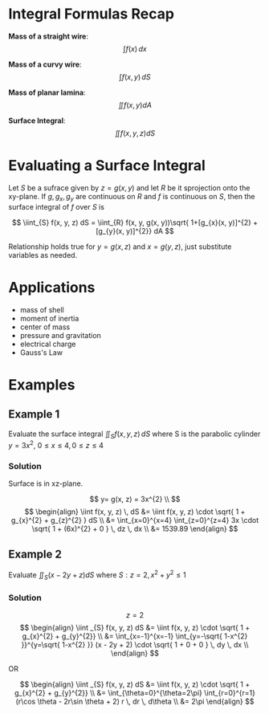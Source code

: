 # Integral Formulas Recap

**Mass of a straight wire**:  
$$
\int f(x) \, dx
$$

**Mass of a curvy wire**: 
$$
\int f(x, y) \, dS 
$$

**Mass of planar lamina**: 
$$
\iint f(x,y) dA
$$

**Surface Integral**:
$$
\iint f(x, y, z) dS
$$

# Evaluating a Surface Integral

Let $S$ be a sufrace given by $z=g(x, y)$ and let $R$ be it sprojection onto the xy-plane. If $g,g_{x}, g_{y}$ are continuous on $R$ and $f$ is continuous on $S$, then the surface integral of $f$ over $S$ is 

$$
\iint_{S} f(x, y, z) dS = \iint_{R} f(x, y, g(x, y))\sqrt{ 1+[g_{x}(x, y)]^{2} + [g_{y}(x, y)]^{2}} dA
$$

Relationship holds true for $y=g(x, z)$ and $x = g(y, z)$, just substitute variables as needed.

# Applications

- mass of shell
- moment of inertia
- center of mass
- pressure and gravitation
- electrical charge
- Gauss's Law

# Examples

## Example 1

Evaluate the surface integral $\iint_{S} f(x, y, z) \, dS$ where S is the parabolic cylinder $y=3x^{2}$, $0 \leq x \leq 4, \, 0 \leq z \leq 4$

### Solution

Surface is in xz-plane.

$$
y= g(x, z) = 3x^{2} \\
$$
$$
\begin{align}
\iint f(x, y, z) \, dS &= \iint f(x, y, z) \cdot \sqrt{ 1 + g_{x}^{2} + g_{z}^{2} } dS \\
&= \int_{x=0}^{x=4} \int_{z=0}^{z=4} 3x \cdot \sqrt{ 1 + (6x)^{2} + 0 } \, dz  \, dx \\
&= 1539.89
\end{align}
$$

## Example 2

Evaluate $\iint_{S} (x-2y+z) dS$ where $S: z=2, \, x^{2}+ y^{2} \leq 1$

### Solution

$$
z = 2
$$
$$
\begin{align}
\iint _{S} f(x, y, z) dS &= \iint f(x, y, z) \cdot \sqrt{ 1 + g_{x}^{2} + g_{y}^{2}} \\
&= \int_{x=-1}^{x=-1} \int_{y=-\sqrt{ 1-x^{2} }}^{y=\sqrt{ 1-x^{2} }}  
(x - 2y + 2) \cdot \sqrt{ 1 + 0 + 0 } \, dy  \, dx \\
\end{align}
$$

OR

$$
\begin{align}
\iint _{S} f(x, y, z) dS &= \iint f(x, y, z) \cdot \sqrt{ 1 + g_{x}^{2} + g_{y}^{2}} \\
&= \int_{\theta=0}^{\theta=2\pi} \int_{r=0}^{r=1} (r\cos \theta - 2r\sin \theta + 2) r \, dr  \, d\theta  \\
&= 2\pi
\end{align}
$$